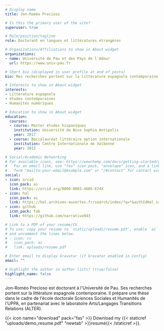 ```yaml
---
# Display name
title: Jon-Roméo Precioso

# Is this the primary user of the site?
superuser: true

# Role/position/tagline
role: Doctorant en langues et littératures étrangères

# Organizations/Affiliations to show in About widget
organizations:
- name: Université de Pau et des Pays de l'Adour
  url: https://www.univ-pau.fr

# Short bio (displayed in user profile at end of posts)
bio: Mes recherches portent sur la littérature espagnole contemporaine.

# Interests to show in About widget
interests:
- Littérature espagnole
- études contemporaines
- Humanités numériques

# Education to show in About widget
education:
  courses:
  - course: Master études hispaniques
    institution: Université de Nice Sophia Antipolis
    year: 2017
  - course: Baccalauréat littéraire option internationale
    institution: Centre Internationale de Valbonne
    year: 2012

# Social/Academic Networking
# For available icons, see: https://wowchemy.com/docs/getting-started/page-builder/#icons
#   For an email link, use "fas" icon pack, "envelope" icon, and a link in the
#   form "mailto:your-email@example.com" or "/#contact" for contact widget.
social:
- icon: orcid
  icon_pack: ai
  link: https://orcid.org/0000-0003-4605-674X
- icon: hal
  icon_pack: ai
  link: https://hal.archives-ouvertes.fr/search/index/?q=*&authIdHal_s=flying-kadath-jrprecioso
- icon: github
  icon_pack: fab
  link: https://github.com/narrativa943

# Link to a PDF of your resume/CV.
# To use: copy your resume to `static/uploads/resume.pdf`, enable `ai` icons in `params.toml`, 
# and uncomment the lines below.
# - icon: cv
#   icon_pack: ai
#   link: uploads/resume.pdf

# Enter email to display Gravatar (if Gravatar enabled in Config)
email: ""

# Highlight the author in author lists? (true/false)
highlight_name: false
---
```


Jon-Roméo Precioso est doctorant à l'Université de Pau. Ses recherches portent sur la littérature espagnole contemporaine. Il prépare une thèse dans le cadre de l'école doctorale Sciences Sociales et Humanités de l'UPPA, en partenariat avec le laboratoire Arts/Langages Transitions Relations (ALTER).

 {{< icon name="download" pack="fas" >}} Download my {{< staticref "uploads/demo_resume.pdf" "newtab" >}}resumé{{< /staticref >}}.
